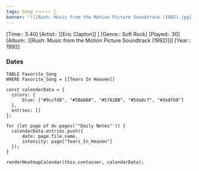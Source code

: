 ```yaml
---
tags: Song ⭐⭐⭐⭐⭐ 💛
banner: "![[Rush: Music from the Motion Picture Soundtrack (1992).jpg]]"
---
```

[Time:: 3:40]
[Artist:: [[Eric Clapton]] ]
[Genre:: Soft Rock]
[Played:: 30]
[Album:: [[Rush: Music from the Motion Picture Soundtrack (1992)]]]
[Year:: 1992]
### Dates
````dataview
TABLE Favorite_Song
WHERE Favorite_Song = [[Tears In Heaven]]
````

  ```dataviewjs
const calendarData = { 
	colors: { 
		blue: ["#9ccfd8", "#5BAAB8", "#57A1BB", "#5da8c7", "#3e8fb0"] 
	}, 
	entries: [] 
}; 

for (let page of dv.pages('"Daily Notes"')) { 
	calendarData.entries.push({ 
		date: page.file.name, 
		intensity: page["Tears_In_Heaven"]
	}); 
} 

renderHeatmapCalendar(this.container, calendarData);
```
